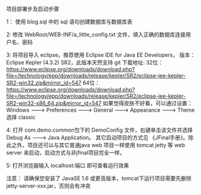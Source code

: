 项目部署步及启动步骤

1： 使用 blog.sql 中的 sql 语句创建数据库与数据库表

2: 修改 WebRoot/WEB-INF/a_little_config.txt 文件，填入正确的数据库连接用户名、密码

3: 将项目导入 eclipse。推荐使用 Eclipse IDE for Java EE Developers， 版本：Eclipse Kepler (4.3.2) SR2，此版本天然支持 git
        下载地址:
        32位： https://www.eclipse.org/downloads/download.php?file=/technology/epp/downloads/release/kepler/SR2/eclipse-jee-kepler-SR2-win32.zip&mirror_id=547
        64位： https://www.eclipse.org/downloads/download.php?file=/technology/epp/downloads/release/kepler/SR2/eclipse-jee-kepler-SR2-win32-x86_64.zip&mirror_id=547
        如果觉得皮肤不好看，可以通过设置：Windows ---> Preferences ---> General ---> Appearance ---> Theme 选择 classic

4: 打开 com.demo.common包下的 DemoConfig 文件，右键单击该文件并选择 Debug As ---> Java Application。
        其它启动项目的方式见 《JFinal手册》。除此之外，项目还可以与其它普通java web 项目一样使用 tomcat
   jetty 等 web server 来启动，启动方式与非jfinal项目完全一样。

5: 打开浏览器输入  localhost:端口 即可查看运行效果

注意： 请确保您安装了 JavaSE 1.6 或更高版本，tomcat下运行项目需要先删除 jetty-server-xxx.jar，否则会有冲突


